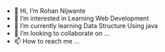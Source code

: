- 👋 Hi, I’m Rohan Nijwante
- 👀 I’m interested in Learning Web Development
- 🌱 I’m currently learning Data Structure Using java 
- 💞️ I’m looking to collaborate on ...
- 📫 How to reach me ...

<!---
Rohanijwante/Rohanijwante is a ✨ special ✨ repository because its `README.md` (this file) appears on your GitHub profile.
You can click the Preview link to take a look at your changes.
--->
